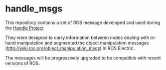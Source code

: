 # handle_msgs

This repository contains a set of ROS message developed and used during the [Handle Project](https://web.archive.org/web/20170614092658/http://www.handle-project.eu/)

They were designed to carry information between nodes dealing with in-hand manipulation and 
augmented the object manipulation messages (http://wiki.ros.org/object_manipulation_msgs) in ROS Electric.

The messages will be progressively upgraded to be compatible with recent versions of ROS.
